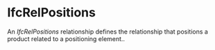 IfcRelPositions
===============

An _IfcRelPositions_ relationship defines the relationship that positions a product related to a positioning element..
